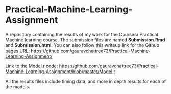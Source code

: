 # Practical-Machine-Learning-Assignment
A repository containing the results of my work for the Coursera Practical Machine learning course. The submission files are named **Submission.Rmd** and **Submission.html**. You can also follow this writeup link for the Github pages URL: https://github.com/gauravchattree73/Practical-Machine-Learning-Assignment/

Link to the Model.r code: https://github.com/gauravchattree73/Practical-Machine-Learning-Assignment/blob/master/Model.r

All the results files include timing data, and more in depth results for each of the models.
